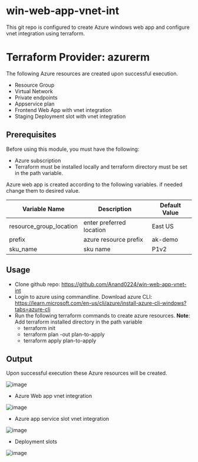 # win-web-app-vnet-int
This git repo is configured to create Azure windows web app and configure vnet integration using terraform.
# Terraform Provider: azurerm

The following Azure resources are created upon successful execution.
  * Resource Group
  * Virtual Network
  * Private endpoints
  * Appservice plan 
  * Frontend Web App with vnet integration
  * Staging Deployment slot with vnet integration

## Prerequisites

Before using this module, you must have the following:
- Azure subscription
- Terraform must be installed locally and terraform directory must be set in the path variable.

Azure web app is created according to the following variables. if needed change them to desired value.

| Variable Name | Description | Default Value |
|------------|------------|--------------|
| resource_group_location | enter preferred location | East US |
| prefix | azure resource prefix | ak-demo  |
| sku_name | sku name | P1v2  |



## Usage

- Clone github repo: https://github.com/Anand0224/win-web-app-vnet-int
- Login to azure using commandline. Download azure CLI: https://learn.microsoft.com/en-us/cli/azure/install-azure-cli-windows?tabs=azure-cli
- Run the following terraform commands to create azure resources. **Note**: Add terraform installed directory in the path variable
  	- terraform init
   - terraform plan -out plan-to-apply
   - terraform apply plan-to-apply

## Output
Upon successful execution these Azure resources will be created.

![image](https://github.com/Anand0224/win-web-app-vnet-int/assets/90755307/5a666e1b-b031-477a-8daa-928dde207a11)

- Azure Web app vnet integration
  
![image](https://github.com/Anand0224/win-web-app-vnet-int/assets/90755307/94163785-f9b8-49c3-b58a-52556ba33509)


- Azure app service slot vnet integration
  
![image](https://github.com/Anand0224/win-web-app-vnet-int/assets/90755307/8806c510-9e67-4d57-b447-be73a60d2336)


- Deployment slots
  
![image](https://github.com/Anand0224/win-web-app-vnet-int/assets/90755307/375f7a44-96d5-466b-ba43-bd36175ec02e)

